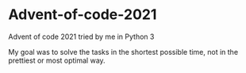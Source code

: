 # Advent-of-code-2021
Advent of code 2021 tried by me in Python 3

My goal was to solve the tasks in the shortest possible time, not in the prettiest or most optimal way.
